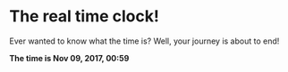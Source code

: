 # The real time clock!

Ever wanted to know what the time is? Well, your journey is about to end!

**The time is Nov 09, 2017, 00:59**